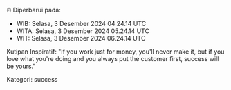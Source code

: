⏰ Diperbarui pada:
- WIB: Selasa, 3 Desember 2024 04.24.14 UTC
- WITA: Selasa, 3 Desember 2024 05.24.14 UTC
- WIT: Selasa, 3 Desember 2024 06.24.14 UTC

Kutipan Inspiratif:
"If you work just for money, you'll never make it, but if you love what you're doing and you always put the customer first, success will be yours."


Kategori: success

